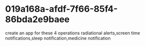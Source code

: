 # 019a168a-afdf-7f66-85f4-86bda2e9baee
create an app for these 4 operations radiational alerts,screen time notifications,sleep notification,medicine notification
